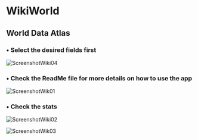 # WikiWorld

## World Data Atlas



### • Select the desired fields first

![ScreenshotWiki04](https://user-images.githubusercontent.com/72876989/118658605-380a4600-b7f5-11eb-94ed-4a26b78fc5ad.jpg)

### • Check the ReadMe file for more details on how to use the app

![ScreenshotWik01](https://user-images.githubusercontent.com/72876989/118658567-304aa180-b7f5-11eb-91c0-cf81b929885b.jpg)

### • Check the stats

![ScreenshotWiki02](https://user-images.githubusercontent.com/72876989/118658583-33459200-b7f5-11eb-970f-5c5dd144ad0c.jpg)


![ScreenshotWik03](https://user-images.githubusercontent.com/72876989/118658592-35a7ec00-b7f5-11eb-8f95-5c523121d521.jpg)

